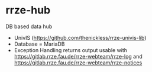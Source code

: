 # rrze-hub
DB based data hub


- UnivIS (https://github.com/thenickless/rrze-univis-lib)
- Database = MariaDB
- Exception Handling returns output usable with https://gitlab.rrze.fau.de/rrze-webteam/rrze-log and https://gitlab.rrze.fau.de/rrze-webteam/rrze-notices 